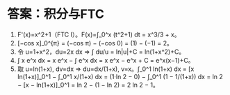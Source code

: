 # 答案：积分与FTC

1) F'(x)=x^2+1（FTC I）。F(x)=∫_0^x (t^2+1) dt = x^3/3 + x。
2) [−cos x]_0^{π} = (−cos π) − (−cos 0) = (1) − (−1) = 2。
3) 令 u=1+x^2，du=2x dx ⇒ ∫ du/u = ln|u|+C = ln(1+x^2)+C。
4) ∫ x e^x dx = x e^x − ∫ e^x dx = x e^x − e^x + C = e^x(x−1)+C。
5) 取 u=ln(1+x), dv=dx ⇒ du=dx/(1+x), v=x。∫_0^1 ln(1+x) dx = [x ln(1+x)]_0^1 − ∫_0^1 x/(1+x) dx = (1·ln 2 − 0) − ∫_0^1 (1 − 1/(1+x)) dx = ln 2 − [x − ln(1+x)]_0^1 = ln 2 − (1 − ln 2) = 2 ln 2 − 1。
